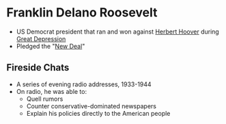 # Franklin Delano Roosevelt
- US Democrat president that ran and won against [Herbert Hoover](hoover_herbert.md) during [Great Depression](../events/great_depression.md)
- Pledged the "[New Deal](../policies/new_deal.md)"

## Fireside Chats
- A series of evening radio addresses, 1933-1944
- On radio, he was able to:
    - Quell rumors
    - Counter conservative-dominated newspapers
    - Explain his policies directly to the American people
